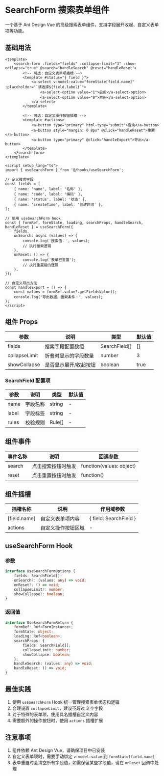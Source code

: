 # SearchForm 搜索表单组件

一个基于 Ant Design Vue 的高级搜索表单组件，支持字段展开收起、自定义表单项等功能。

## 基础用法

```vue
<template>
    <search-form :fields="fields" :collapse-limit="3" :show-collapse="true" @search="handleSearch" @reset="handleReset">
        <!-- 可选：自定义表单项插槽 -->
        <template #status="{ field }">
            <a-select v-model:value="formState[field.name]" :placeholder="`请选择${field.label}`">
                <a-select-option value="1">启用</a-select-option>
                <a-select-option value="0">禁用</a-select-option>
            </a-select>
        </template>

        <!-- 可选：自定义操作按钮插槽 -->
        <template #actions>
            <a-button type="primary" html-type="submit">查询</a-button>
            <a-button style="margin: 0 8px" @click="handleReset">重置</a-button>
            <a-button type="primary" @click="handleExport">导出</a-button>
        </template>
    </search-form>
</template>

<script setup lang="ts">
import { useSearchForm } from '@/hooks/useSearchForm';

// 定义搜索字段
const fields = [
    { name: 'name', label: '名称' },
    { name: 'code', label: '编码' },
    { name: 'status', label: '状态' },
    { name: 'createTime', label: '创建时间' },
];

// 使用 useSearchForm hook
const { formRef, formState, loading, searchProps, handleSearch, handleReset } = useSearchForm({
    fields,
    onSearch: async (values) => {
        console.log('搜索值：', values);
        // 执行搜索逻辑
    },
    onReset: () => {
        console.log('表单已重置');
        // 执行重置后的逻辑
    },
});

// 自定义导出方法
const handleExport = () => {
    const values = formRef.value?.getFieldsValue();
    console.log('导出数据，搜索条件：', values);
};
</script>
```

## 组件 Props

| 参数          | 说明                  | 类型          | 默认值 |
| ------------- | --------------------- | ------------- | ------ |
| fields        | 搜索字段配置数组      | SearchField[] | []     |
| collapseLimit | 折叠时显示的字段数量  | number        | 3      |
| showCollapse  | 是否显示展开/收起按钮 | boolean       | true   |

### SearchField 配置项

| 参数  | 说明     | 类型   | 默认值 |
| ----- | -------- | ------ | ------ |
| name  | 字段名称 | string | -      |
| label | 字段标签 | string | -      |
| rules | 校验规则 | Rule[] | -      |

## 组件事件

| 事件名称 | 说明               | 回调参数                 |
| -------- | ------------------ | ------------------------ |
| search   | 点击搜索按钮时触发 | function(values: object) |
| reset    | 点击重置按钮时触发 | function()               |

## 组件插槽

| 插槽名称     | 说明               | 作用域参数             |
| ------------ | ------------------ | ---------------------- |
| [field.name] | 自定义表单项内容   | { field: SearchField } |
| actions      | 自定义操作按钮区域 | -                      |

## useSearchForm Hook

### 参数

```typescript
interface UseSearchFormOptions {
    fields: SearchField[];
    onSearch?: (values: any) => void;
    onReset?: () => void;
    collapseLimit?: number;
    showCollapse?: boolean;
}
```

### 返回值

```typescript
interface UseSearchFormReturn {
    formRef: Ref<FormInstance>;
    formState: object;
    loading: Ref<boolean>;
    searchProps: {
        fields: SearchField[];
        collapseLimit: number;
        showCollapse: boolean;
    };
    handleSearch: (values: any) => void;
    handleReset: () => void;
}
```

## 最佳实践

1. 使用 `useSearchForm` Hook 统一管理搜索表单状态和逻辑
2. 合理设置 `collapseLimit`，建议不超过 3 个字段
3. 对于特殊的表单项，使用具名插槽自定义内容
4. 需要额外的操作按钮时，使用 `actions` 插槽扩展

## 注意事项

1. 组件依赖 Ant Design Vue，请确保项目中已安装
2. 自定义表单项时，需要手动绑定 `v-model:value` 到 `formState[field.name]`
3. 表单重置时会清空所有字段值，如需保留某些字段值，请在 `onReset` 回调中处理

